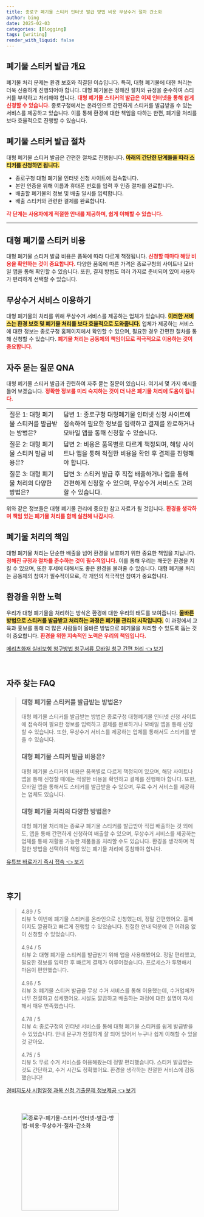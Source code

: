 ```yaml
---
title: 종로구 폐기물 스티커 인터넷 발급 방법 비용 무상수거 절차 간소화
author: bing
date: 2025-02-03
categories: [Blogging]
tags: [writing]
render_with_liquid: false
---
```



<h2 id='폐기물_스티커_발급_개요'>폐기물 스티커 발급 개요</h2>

<p>폐기물 처리 문제는 환경 보호와 직결된 이슈입니다. 특히, 대형 폐기물에 대한 처리는 더욱 신중하게 진행되어야 합니다. 대형 폐기물은 정해진 절차와 규정을 준수하여 스티커를 부착하고 처리해야 합니다. <b><span style="color: #ee2323;">대형 폐기물 스티커의 발급은 이제 인터넷을 통해 쉽게 신청할 수 있습니다.</span></b> 종로구청에서는 온라인으로 간편하게 스티커를 발급받을 수 있는 서비스를 제공하고 있습니다. 이를 통해 환경에 대한 책임을 다하는 한편, 폐기물 처리를 보다 효율적으로 진행할 수 있습니다.</p>

<h2 id='폐기물_스티커_발급_절차'>폐기물 스티커 발급 절차</h2>

<p>대형 폐기물 스티커 발급은 간편한 절차로 진행됩니다. <b><span style="background-color: #ffe066;">아래의 간단한 단계들을 따라 스티커를 신청하면 됩니다.</span></b></p>

<ul>
    <li>종로구청 대형 폐기물 인터넷 신청 사이트에 접속합니다.</li>
    <li>본인 인증을 위해 이름과 휴대폰 번호를 입력 후 인증 절차를 완료합니다.</li>
    <li>배출할 폐기물의 정보 및 배출 일시를 입력합니다.</li>
    <li>배출 스티커와 관련한 결제를 완료합니다.</li>
</ul>

<p><b><span style="color: #ee2323;">각 단계는 사용자에게 적절한 안내를 제공하며, 쉽게 이해할 수 있습니다.</span></b></p>

<hr />

<h2 id='대형_폐기물_스티커_비용'>대형 폐기물 스티커 비용</h2>

<p>대형 폐기물 스티커 발급 비용은 품목에 따라 다르게 책정됩니다. <b><span style="color: #ee2323;">신청할 때마다 해당 비용을 확인하는 것이 중요합니다.</span></b> 다양한 품목에 따른 가격은 종로구청의 사이트나 모바일 앱을 통해 확인할 수 있습니다. 또한, 결제 방법도 여러 가지로 준비되어 있어 사용자가 편리하게 선택할 수 있습니다.</p>

<h2 id='무상수거_서비스_이용하기'>무상수거 서비스 이용하기</h2>

<p>대형 폐기물의 처리를 위해 무상수거 서비스를 제공하는 업체가 있습니다. <b><span style="background-color: #ffe066;">이러한 서비스는 환경 보호 및 폐기물 처리를 보다 효율적으로 도와줍니다.</span></b> 업체가 제공하는 서비스에 대한 정보는 종로구청 홈페이지에서 확인할 수 있으며, 필요한 경우 간편한 절차를 통해 신청할 수 있습니다. <b><span style="color: #ee2323;">폐기물 처리는 공동체의 책임이므로 적극적으로 이용하는 것이 중요합니다.</span></b></p>

<h2 id='자주_묻는_질문_QNA'>자주 묻는 질문 QNA</h2>

<p>대형 폐기물 스티커 발급과 관련하여 자주 묻는 질문이 있습니다. 여기서 몇 가지 예시를 들어 보겠습니다. <b><span style="color: #ee2323;">정확한 정보를 미리 숙지하는 것이 더 나은 폐기물 처리에 도움이 됩니다.</span></b></p>

<table>
    <tr>
        <td>질문 1: 대형 폐기물 스티커를 발급받는 방법은?</td>
        <td>답변 1: 종로구청 대형폐기물 인터넷 신청 사이트에 접속하여 필요한 정보를 입력하고 결제를 완료하거나 모바일 앱을 통해 신청할 수 있습니다.</td>
    </tr>
    <tr>
        <td>질문 2: 대형 폐기물 스티커 발급 비용은?</td>
        <td>답변 2: 비용은 품목별로 다르게 책정되며, 해당 사이트나 앱을 통해 적절한 비용을 확인 후 결제를 진행해야 합니다.</td>
    </tr>
    <tr>
        <td>질문 3: 대형 폐기물 처리의 다양한 방법은?</td>
        <td>답변 3: 스티커 발급 후 직접 배출하거나 앱을 통해 간편하게 신청할 수 있으며, 무상수거 서비스도 고려할 수 있습니다.</td>
    </tr>
</table>

<p>위와 같은 정보들은 대형 폐기물 관리에 중요한 참고 자료가 될 것입니다. <b><span style="color: #ee2323;">환경을 생각하며 책임 있는 폐기물 처리를 함께 실천해 나갑시다.</span></b></p>

<h2 id='폐기물_처리의_책임'>폐기물 처리의 책임</h2>

<p>대형 폐기물 처리는 단순한 배출을 넘어 환경을 보호하기 위한 중요한 책임을 지닙니다. <b><span style="color: #ee2323;">정해진 규정과 절차를 준수하는 것이 필수적입니다.</span></b> 이를 통해 우리는 깨끗한 환경을 지킬 수 있으며, 또한 후세에 대해서도 좋은 환경을 물려줄 수 있습니다. 대형 폐기물 처리는 공동체의 참여가 필수적이므로, 각 개인의 적극적인 참여가 중요합니다.</p>

<h2 id='환경을_위한_노력'>환경을 위한 노력</h2>

<p>우리가 대형 폐기물을 처리하는 방식은 환경에 대한 우리의 태도를 보여줍니다. <b><span style="background-color: #ffe066;">올바른 방법으로 스티커를 발급받고 처리하는 과정은 폐기물 관리의 시작입니다.</span></b> 이 과정에서 교육과 홍보를 통해 더 많은 사람들이 올바른 방법으로 폐기물을 처리할 수 있도록 돕는 것이 중요합니다. <b><span style="color: #ee2323;">환경을 위한 지속적인 노력은 우리의 책임입니다.</span></b></p>


<p><a class="click-button" title="메리츠화재 실비보험 청구방법 청구서류 모바일 청구 간편 처리" href="https://greenforu.github.io/posts/%EB%A9%94%EB%A6%AC%EC%B8%A0%ED%99%94%EC%9E%AC-%EC%8B%A4%EB%B9%84%EB%B3%B4%ED%97%98-%EC%B2%AD%EA%B5%AC%EB%B0%A9%EB%B2%95-%EC%B2%AD%EA%B5%AC%EC%84%9C%EB%A5%98-%EB%AA%A8%EB%B0%94%EC%9D%BC-%EC%B2%AD%EA%B5%AC-%EA%B0%84%ED%8E%B8-%EC%B2%98%EB%A6%AC/" rel="dofollow">메리츠화재 실비보험 청구방법 청구서류 모바일 청구 간편 처리 👈 보기</a></p><br>
<h2 id='자주_찾는_FAQ'>자주 찾는 FAQ</h2>
<div itemscope="" itemtype="https://schema.org/FAQPage"> 
<blockquote> 
<div itemscope="" itemprop="mainEntity" itemtype="https://schema.org/Question"> 
<h3 itemprop="name">대형 폐기물 스티커를 발급받는 방법은?</h3> 
<div itemscope="" itemprop="acceptedAnswer" itemtype="https://schema.org/Answer"> 
<span itemprop="text"> 
<p>대형 폐기물 스티커를 발급받는 방법은 종로구청 대형폐기물 인터넷 신청 사이트에 접속하여 필요한 정보를 입력하고 결제를 완료하거나 모바일 앱을 통해 신청할 수 있습니다. 또한, 무상수거 서비스를 제공하는 업체를 통해서도 스티커를 받을 수 있습니다.</p> 
</span> 
</div> 
</div> 
<div itemscope="" itemprop="mainEntity" itemtype="https://schema.org/Question"> 
<h3 itemprop="name">대형 폐기물 스티커 발급 비용은?</h3> 
<div itemscope="" itemprop="acceptedAnswer" itemtype="https://schema.org/Answer"> 
<span itemprop="text"> 
<p>대형 폐기물 스티커의 비용은 품목별로 다르게 책정되어 있으며, 해당 사이트나 앱을 통해 신청할 때에는 적절한 비용을 확인하고 결제를 진행해야 합니다. 또한, 모바일 앱을 통해서도 스티커를 발급받을 수 있으며, 무료 수거 서비스를 제공하는 업체도 있습니다.</p> 
</span> 
</div> 
</div> 
<div itemscope="" itemprop="mainEntity" itemtype="https://schema.org/Question"> 
<h3 itemprop="name">대형 폐기물 처리의 다양한 방법은?</h3> 
<div itemscope="" itemprop="acceptedAnswer" itemtype="https://schema.org/Answer"> 
<span itemprop="text"> 
<p>대형 폐기물 처리에는 종로구 폐기물 스티커를 발급받아 직접 배출하는 것 외에도, 앱을 통해 간편하게 신청하여 배출할 수 있으며, 무상수거 서비스를 제공하는 업체를 통해 재활용 가능한 제품들을 처리할 수도 있습니다. 환경을 생각하며 적절한 방법을 선택하여 책임 있는 폐기물 처리에 동참해야 합니다.</p> 
</span> 
</div> 
</div> 
</blockquote> 
</div>
<p><a class="click-button" title="유튜브 바로가기 즉시 접속" href="https://greenforu.github.io/posts/%EC%9C%A0%ED%8A%9C%EB%B8%8C-%EB%B0%94%EB%A1%9C%EA%B0%80%EA%B8%B0-%EC%A6%89%EC%8B%9C-%EC%A0%91%EC%86%8D/" rel="dofollow">유튜브 바로가기 즉시 접속 👈 보기</a></p><br>
<h2 id='후기'>후기</h2>
<div itemscope itemtype="https://schema.org/Product">
  <blockquote>
  <div itemprop="review" itemscope itemtype="https://schema.org/Review">
      <div itemprop="reviewRating" itemscope itemtype="https://schema.org/Rating"> <span itemprop="ratingValue">4.89</span> / <span itemprop="bestRating">5</span> </div>
      <span itemprop="reviewBody">리뷰 1: 이번에 폐기물 스티커를 온라인으로 신청했는데, 정말 간편했어요. 홈페이지도 깔끔하고 빠르게 진행할 수 있었습니다. 친절한 안내 덕분에 큰 어려움 없이 신청할 수 있었습니다.</span>
  </div>
  <br>
  <div itemprop="review" itemscope itemtype="https://schema.org/Review">
      <div itemprop="reviewRating" itemscope itemtype="https://schema.org/Rating"> <span itemprop="ratingValue">4.94</span> / <span itemprop="bestRating">5</span> </div>
      <span itemprop="reviewBody">리뷰 2: 대형 폐기물 스티커를 발급받기 위해 앱을 사용해봤어요. 정말 편리했고, 필요한 정보를 입력한 후 빠르게 결제가 이루어졌습니다. 프로세스가 투명해서 마음이 편안했습니다.</span>
  </div>
  <br>
  <div itemprop="review" itemscope itemtype="https://schema.org/Review">
      <div itemprop="reviewRating" itemscope itemtype="https://schema.org/Rating"> <span itemprop="ratingValue">4.96</span> / <span itemprop="bestRating">5</span> </div>
      <span itemprop="reviewBody">리뷰 3: 폐기물 스티커 발급을 무상 수거 서비스를 통해 이용했는데, 수거업체가 너무 친절하고 섬세했어요. 시설도 깔끔하고 배출하는 과정에 대한 설명이 자세해서 매우 만족했습니다.</span>
  </div>
  <br>
  <div itemprop="review" itemscope itemtype="https://schema.org/Review">
      <div itemprop="reviewRating" itemscope itemtype="https://schema.org/Rating"> <span itemprop="ratingValue">4.78</span> / <span itemprop="bestRating">5</span> </div>
      <span itemprop="reviewBody">리뷰 4: 종로구청의 인터넷 서비스를 통해 대형 폐기물 스티커를 쉽게 발급받을 수 있었습니다. 안내 문구가 친절하게 잘 되어 있어서 누구나 쉽게 이해할 수 있을 것 같아요.</span>
  </div>
  <br>
  <div itemprop="review" itemscope itemtype="https://schema.org/Review">
      <div itemprop="reviewRating" itemscope itemtype="https://schema.org/Rating"> <span itemprop="ratingValue">4.75</span> / <span itemprop="bestRating">5</span> </div>
      <span itemprop="reviewBody">리뷰 5: 무료 수거 서비스를 이용해봤는데 정말 편리했습니다. 스티커 발급받는 것도 간단하고, 수거 시간도 정확했어요. 환경을 생각하는 친절한 서비스에 감동했습니다!</span>
  </div>
  </blockquote>
</div>
<p><a class="click-button" title="경비지도사 시험일정 과목 신청 기출문제 정보제공" href="https://greenforu.github.io/posts/%EA%B2%BD%EB%B9%84%EC%A7%80%EB%8F%84%EC%82%AC-%EC%8B%9C%ED%97%98%EC%9D%BC%EC%A0%95-%EA%B3%BC%EB%AA%A9-%EC%8B%A0%EC%B2%AD-%EA%B8%B0%EC%B6%9C%EB%AC%B8%EC%A0%9C-%EC%A0%95%EB%B3%B4%EC%A0%9C%EA%B3%B5/" rel="dofollow">경비지도사 시험일정 과목 신청 기출문제 정보제공 👈 보기</a></p><br>
<figure class="image"><img src="https://greenforu.github.io/assets/img/thumbnail/종로구-폐기물-스티커-인터넷-발급-방법-비용-무상수거-절차-간소화.webp" alt="종로구-폐기물-스티커-인터넷-발급-방법-비용-무상수거-절차-간소화" width="256" height="256"></figure>
